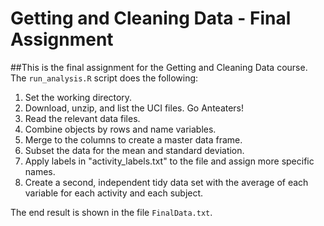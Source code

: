 # Getting and Cleaning Data - Final Assignment

##This is the final assignment for the Getting and Cleaning Data course.
The `run_analysis.R` script does the following:

1. Set the working directory.
2. Download, unzip, and list the UCI files. Go Anteaters!
3. Read the relevant data files.
4. Combine objects by rows and name variables.
5. Merge to the columns to create a master data frame.
6. Subset the data for the mean and standard deviation.
7. Apply labels in "activity_labels.txt" to the file and assign more specific names.
8. Create a second, independent tidy data set with the average of each variable for each activity and each subject.

The end result is shown in the file `FinalData.txt`.

